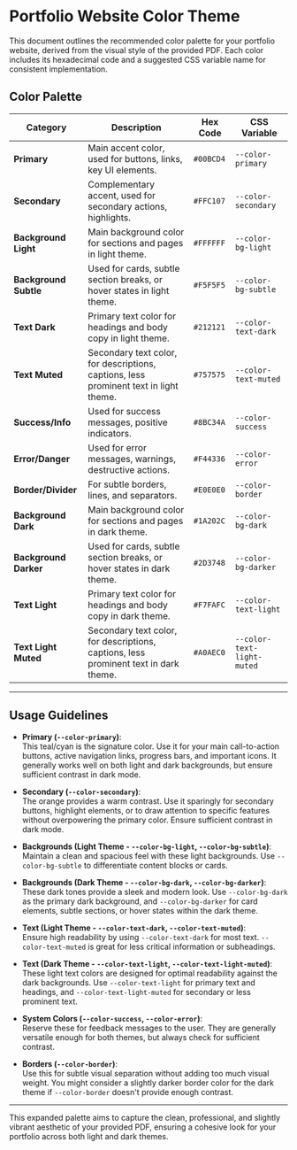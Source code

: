 # Portfolio Website Color Theme

This document outlines the recommended color palette for your portfolio website, derived from the visual style of the provided PDF. Each color includes its hexadecimal code and a suggested CSS variable name for consistent implementation.

## Color Palette

| Category              | Description                                                                           | Hex Code  | CSS Variable               |
| --------------------- | ------------------------------------------------------------------------------------- | --------- | -------------------------- |
| **Primary**           | Main accent color, used for buttons, links, key UI elements.                          | `#00BCD4` | `--color-primary`          |
| **Secondary**         | Complementary accent, used for secondary actions, highlights.                         | `#FFC107` | `--color-secondary`        |
| **Background Light**  | Main background color for sections and pages in light theme.                          | `#FFFFFF` | `--color-bg-light`         |
| **Background Subtle** | Used for cards, subtle section breaks, or hover states in light theme.                | `#F5F5F5` | `--color-bg-subtle`        |
| **Text Dark**         | Primary text color for headings and body copy in light theme.                         | `#212121` | `--color-text-dark`        |
| **Text Muted**        | Secondary text color, for descriptions, captions, less prominent text in light theme. | `#757575` | `--color-text-muted`       |
| **Success/Info**      | Used for success messages, positive indicators.                                       | `#8BC34A` | `--color-success`          |
| **Error/Danger**      | Used for error messages, warnings, destructive actions.                               | `#F44336` | `--color-error`            |
| **Border/Divider**    | For subtle borders, lines, and separators.                                            | `#E0E0E0` | `--color-border`           |
| **Background Dark**   | Main background color for sections and pages in dark theme.                           | `#1A202C` | `--color-bg-dark`          |
| **Background Darker** | Used for cards, subtle section breaks, or hover states in dark theme.                 | `#2D3748` | `--color-bg-darker`        |
| **Text Light**        | Primary text color for headings and body copy in dark theme.                          | `#F7FAFC` | `--color-text-light`       |
| **Text Light Muted**  | Secondary text color, for descriptions, captions, less prominent text in dark theme.  | `#A0AEC0` | `--color-text-light-muted` |

---

## Usage Guidelines

- **Primary (`--color-primary`)**:  
  This teal/cyan is the signature color. Use it for your main call-to-action buttons, active navigation links, progress bars, and important icons. It generally works well on both light and dark backgrounds, but ensure sufficient contrast in dark mode.

- **Secondary (`--color-secondary`)**:  
  The orange provides a warm contrast. Use it sparingly for secondary buttons, highlight elements, or to draw attention to specific features without overpowering the primary color. Ensure sufficient contrast in dark mode.

- **Backgrounds (Light Theme - `--color-bg-light`, `--color-bg-subtle`)**:  
  Maintain a clean and spacious feel with these light backgrounds. Use `--color-bg-subtle` to differentiate content blocks or cards.

- **Backgrounds (Dark Theme - `--color-bg-dark`, `--color-bg-darker`)**:  
  These dark tones provide a sleek and modern look. Use `--color-bg-dark` as the primary dark background, and `--color-bg-darker` for card elements, subtle sections, or hover states within the dark theme.

- **Text (Light Theme - `--color-text-dark`, `--color-text-muted`)**:  
  Ensure high readability by using `--color-text-dark` for most text. `--color-text-muted` is great for less critical information or subheadings.

- **Text (Dark Theme - `--color-text-light`, `--color-text-light-muted`)**:  
  These light text colors are designed for optimal readability against the dark backgrounds. Use `--color-text-light` for primary text and headings, and `--color-text-light-muted` for secondary or less prominent text.

- **System Colors (`--color-success`, `--color-error`)**:  
  Reserve these for feedback messages to the user. They are generally versatile enough for both themes, but always check for sufficient contrast.

- **Borders (`--color-border`)**:  
  Use this for subtle visual separation without adding too much visual weight. You might consider a slightly darker border color for the dark theme if `--color-border` doesn't provide enough contrast.

---

This expanded palette aims to capture the clean, professional, and slightly vibrant aesthetic of your provided PDF, ensuring a cohesive look for your portfolio across both light and dark themes.
